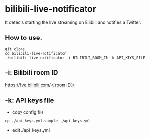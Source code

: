 # bilibili-live-notificator

It detects starting the live streaming on Bilibili and notifies a Twitter.

## How to use.

```
git clone 
cd bilibili-live-notificator
./bilibili-live-notificator -i BILIBILI_ROOM_ID -k API_KEYS_FILE
```

## -i: Bilibili room ID

https://live.bilibili.com/＜room ID＞

## -k: API keys file
- copy config file
```
cp ./api_keys.yml.sample ./api_keys.yml
```
- edit ./api_keys.yml
